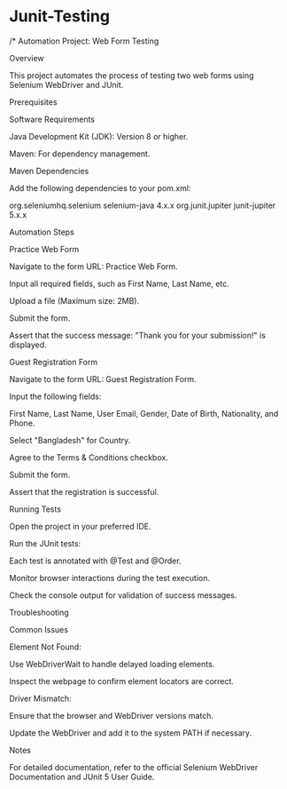 # Junit-Testing
/*
Automation Project: Web Form Testing

Overview

This project automates the process of testing two web forms using Selenium WebDriver and JUnit.

Prerequisites

Software Requirements

Java Development Kit (JDK): Version 8 or higher.

Maven: For dependency management.

Maven Dependencies

Add the following dependencies to your pom.xml:

<dependencies>
    <dependency>
        <groupId>org.seleniumhq.selenium</groupId>
        <artifactId>selenium-java</artifactId>
        <version>4.x.x</version>
    </dependency>
    <dependency>
        <groupId>org.junit.jupiter</groupId>
        <artifactId>junit-jupiter</artifactId>
        <version>5.x.x</version>
    </dependency>
</dependencies>

Automation Steps

Practice Web Form

Navigate to the form URL: Practice Web Form.

Input all required fields, such as First Name, Last Name, etc.

Upload a file (Maximum size: 2MB).

Submit the form.

Assert that the success message: "Thank you for your submission!" is displayed.

Guest Registration Form

Navigate to the form URL: Guest Registration Form.

Input the following fields:

First Name, Last Name, User Email, Gender, Date of Birth, Nationality, and Phone.

Select "Bangladesh" for Country.

Agree to the Terms & Conditions checkbox.

Submit the form.

Assert that the registration is successful.

Running Tests

Open the project in your preferred IDE.

Run the JUnit tests:

Each test is annotated with @Test and @Order.

Monitor browser interactions during the test execution.

Check the console output for validation of success messages.

Troubleshooting

Common Issues

Element Not Found:

Use WebDriverWait to handle delayed loading elements.

Inspect the webpage to confirm element locators are correct.

Driver Mismatch:

Ensure that the browser and WebDriver versions match.

Update the WebDriver and add it to the system PATH if necessary.

Notes

For detailed documentation, refer to the official Selenium WebDriver Documentation and JUnit 5 User Guide.




